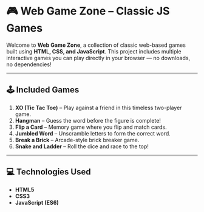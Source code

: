 # 🎮 Web Game Zone – Classic JS Games

Welcome to **Web Game Zone**, a collection of classic web-based games built using **HTML, CSS, and JavaScript**. This project includes multiple interactive games you can play directly in your browser — no downloads, no dependencies!

---

## 🕹️ Included Games

1. **XO (Tic Tac Toe)** – Play against a friend in this timeless two-player game.
2. **Hangman** – Guess the word before the figure is complete!
3. **Flip a Card** – Memory game where you flip and match cards.
4. **Jumbled Word** – Unscramble letters to form the correct word.
5. **Break a Brick** – Arcade-style brick breaker game.
6. **Snake and Ladder** – Roll the dice and race to the top!

---

## 💻 Technologies Used

- **HTML5**
- **CSS3**
- **JavaScript (ES6)**
